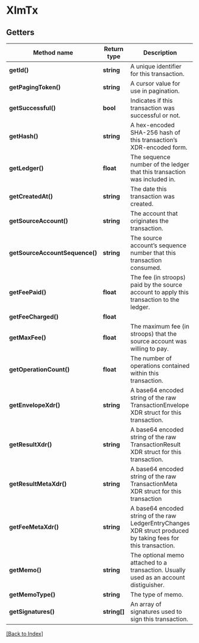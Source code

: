 # XlmTx

## Getters

Method name | Return type | Description | Notes
------------ | ------------- | ------------- | -------------
**getId()** | **string** | A unique identifier for this transaction. | [optional]
**getPagingToken()** | **string** | A cursor value for use in pagination. | [optional]
**getSuccessful()** | **bool** | Indicates if this transaction was successful or not. | [optional]
**getHash()** | **string** | A hex-encoded SHA-256 hash of this transaction’s XDR-encoded form. | [optional]
**getLedger()** | **float** | The sequence number of the ledger that this transaction was included in. | [optional]
**getCreatedAt()** | **string** | The date this transaction was created. | [optional]
**getSourceAccount()** | **string** | The account that originates the transaction. | [optional]
**getSourceAccountSequence()** | **string** | The source account’s sequence number that this transaction consumed. | [optional]
**getFeePaid()** | **float** | The fee (in stroops) paid by the source account to apply this transaction to the ledger. | [optional]
**getFeeCharged()** | **float** |  | [optional]
**getMaxFee()** | **float** | The maximum fee (in stroops) that the source account was willing to pay. | [optional]
**getOperationCount()** | **float** | The number of operations contained within this transaction. | [optional]
**getEnvelopeXdr()** | **string** | A base64 encoded string of the raw TransactionEnvelope XDR struct for this transaction. | [optional]
**getResultXdr()** | **string** | A base64 encoded string of the raw TransactionResult XDR struct for this transaction. | [optional]
**getResultMetaXdr()** | **string** | A base64 encoded string of the raw TransactionMeta XDR struct for this transaction | [optional]
**getFeeMetaXdr()** | **string** | A base64 encoded string of the raw LedgerEntryChanges XDR struct produced by taking fees for this transaction. | [optional]
**getMemo()** | **string** | The optional memo attached to a transaction. Usually used as an account distiguisher. | [optional]
**getMemoType()** | **string** | The type of memo. | [optional]
**getSignatures()** | **string[]** | An array of signatures used to sign this transaction. | [optional]

[[Back to Index]](../index.md)
